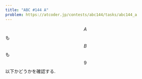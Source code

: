 ```yaml
---
title: "ABC #144 A"
problem: https://atcoder.jp/contests/abc144/tasks/abc144_a
---
```

$$ A $$ も $$ B $$ も $$ 9 $$ 以下かどうかを確認する.
